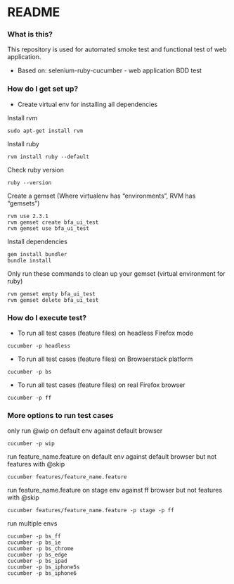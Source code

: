 # README #

### What is this? ###

This repository is used for automated smoke test and functional test of web application.

* Based on: selenium-ruby-cucumber - web application BDD test

### How do I get set up? ###

* Create virtual env for installing all dependencies

Install rvm

`sudo apt-get install rvm`

Install ruby

`rvm install ruby --default`

Check ruby version

`ruby --version`

Create a gemset (Where virtualenv has “environments”, RVM has “gemsets”)
```
rvm use 2.3.1
rvm gemset create bfa_ui_test
rvm gemset use bfa_ui_test
```

Install dependencies
```
gem install bundler
bundle install
```

Only run these commands to clean up your gemset (virtual environment for ruby)
```
rvm gemset empty bfa_ui_test
rvm gemset delete bfa_ui_test
```

### How do I execute test? ###

* To run all test cases (feature files) on headless Firefox mode

`cucumber -p headless`

* To run all test cases (feature files) on Browserstack platform

`cucumber -p bs`

* To run all test cases (feature files) on real Firefox browser

`cucumber -p ff`

### More options to run test cases ###

only run @wip on default env against default browser

`cucumber -p wip`

run feature_name.feature on default env against default browser but not features with @skip

`cucumber features/feature_name.feature`

run feature_name.feature on stage env against ff browser but not features with @skip

`cucumber features/feature_name.feature -p stage -p ff`

run multiple envs
```
cucumber -p bs_ff
cucumber -p bs_ie
cucumber -p bs_chrome
cucumber -p bs_edge
cucumber -p bs_ipad
cucumber -p bs_iphone5s
cucumber -p bs_iphone6

```
